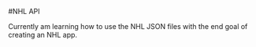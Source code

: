 #NHL API

Currently am learning how to use the NHL JSON files with the end goal of creating an NHL app.
